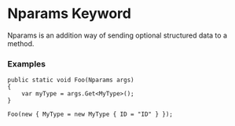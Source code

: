 ﻿# Nparams Keyword

Nparams is an addition way of sending optional structured data to a method. 

### Examples
	public static void Foo(Nparams args)
	{
		var myType = args.Get<MyType>();
	}

	Foo(new { MyType = new MyType { ID = "ID" } });
